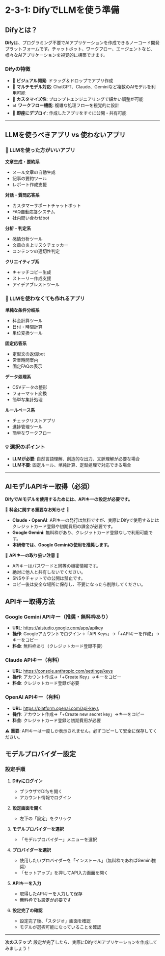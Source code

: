 # 2-3-1: DifyでLLMを使う準備

## Difyとは？

**Dify**は、プログラミング不要でAIアプリケーションを作成できるノーコード開発プラットフォームです。チャットボット、ワークフロー、エージェントなど、様々なAIアプリケーションを視覚的に構築できます。

### Difyの特徴
- 🎨 **ビジュアル開発**: ドラッグ＆ドロップでアプリ作成
- 🤖 **マルチモデル対応**: ChatGPT、Claude、Geminiなど複数のAIモデルを利用可能
- 🔧 **カスタマイズ性**: プロンプトエンジニアリングで細かい調整が可能
- 📊 **ワークフロー機能**: 複雑な処理フローを視覚的に設計
- 🚀 **即座にデプロイ**: 作成したアプリをすぐに公開・共有可能

---

## LLMを使うべきアプリ vs 使わないアプリ

### 🤖 LLMを使った方がいいアプリ

**文章生成・要約系**
- メール文章の自動生成
- 記事の要約ツール
- レポート作成支援

**対話・質問応答系**
- カスタマーサポートチャットボット
- FAQ自動応答システム
- 社内問い合わせbot

**分析・判定系**
- 感情分析ツール
- 文章の炎上リスクチェッカー
- コンテンツの適切性判定

**クリエイティブ系**
- キャッチコピー生成
- ストーリー作成支援
- アイデアブレストツール

### 📝 LLMを使わなくても作れるアプリ

**単純な条件分岐系**
- 料金計算ツール
- 日付・時間計算
- 単位変換ツール

**固定応答系**
- 定型文の返信bot
- 営業時間案内
- 固定FAQの表示

**データ処理系**
- CSVデータの整形
- フォーマット変換
- 簡単な集計処理

**ルールベース系**
- チェックリストアプリ
- 進捗管理ツール
- 簡単なワークフロー

### 💡 選択のポイント
- **LLMが必要**: 自然言語理解、創造的な出力、文脈理解が必要な場合
- **LLM不要**: 固定ルール、単純計算、定型処理で対応できる場合

---

## AIモデルAPIキー取得（必須）

**DifyでAIモデルを使用するためには、APIキーの設定が必要です。**

📌 **料金に関する重要なお知らせ** 📌
- **Claude・OpenAI**: APIキーの発行は無料ですが、実際にDifyで使用するにはクレジットカード登録や初期費用の課金が必要です。
- **Google Gemini**: 無料枠があり、クレジットカード登録なしで利用可能です。
- **本研修では、Google Geminiの使用を推奨します。**

🔐 **APIキーの取り扱い注意** 🚨
- APIキーはパスワードと同等の機密情報です。
- 絶対に他人と共有しないでください。
- SNSやチャットでの公開は禁止です。
- コピー後は安全な場所に保存し、不要になったら削除してください。

## APIキー取得方法

### Google Gemini APIキー（推奨・無料枠あり）
- **URL**: https://aistudio.google.com/app/apikey
- **操作**: Googleアカウントでログイン→「API Keys」→「+APIキーを作成」→キーをコピー
- **料金**: 無料枠あり（クレジットカード登録不要）

### Claude APIキー（有料）
- **URL**: https://console.anthropic.com/settings/keys
- **操作**: アカウント作成→「+Create Key」→キーをコピー
- **料金**: クレジットカード登録が必要

### OpenAI APIキー（有料）
- **URL**: https://platform.openai.com/api-keys
- **操作**: アカウント作成→「+Create new secret key」→キーをコピー
- **料金**: クレジットカード登録と初期費用が必要

⚠️ **重要**: APIキーは一度しか表示されません。必ずコピーして安全に保存してください。

## モデルプロバイダー設定

### 設定手順

1. **Difyにログイン**
   - ブラウザでDifyを開く
   - アカウント情報でログイン

2. **設定画面を開く**
   - 左下の「設定」をクリック

3. **モデルプロバイダーを選択**
   - 「モデルプロバイダー」メニューを選択

4. **プロバイダーを選択**
   - 使用したいプロバイダーを「インストール」（無料枠であればGemini推奨）
   - 「セットアップ」を押してAPI入力画面を開く

5. **APIキーを入力**
   - 取得したAPIキーを入力して保存
   - 無料枠でも設定が必要です

6. **設定完了の確認**
   - 設定完了後、「スタジオ」画面を確認
   - モデルが選択可能になっていることを確認

---

**次のステップ**: 設定が完了したら、実際にDifyでAIアプリケーションを作成してみましょう！
